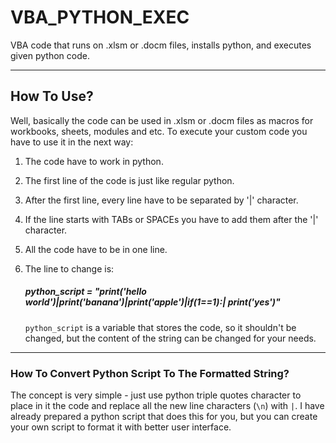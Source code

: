 # VBA_PYTHON_EXEC
VBA code that runs on .xlsm or .docm files, installs python, and executes given python code.
______________________________________________________________________________________________

## How To Use?
Well, basically the code can be used in .xlsm or .docm files as macros for workbooks, sheets, modules and etc.
To execute your custom code you have to use it in the next way:
  1. The code have to work in python.
  2. The first line of the code is just like regular python.
  3. After the first line, every line have to be separated by '|' character.
  4. If the line starts with TABs or SPACEs you have to add them after the '|' character.
  5. All the code have to be in one line.
  6. The line to change is:
     
      
      ##### python_script = "print('hello world')|print('banana')|print('apple')|if(1==1):|    print('yes')"
      
     `python_script` is a variable that stores the code, so it shouldn't be changed, but the content of the string can be changed for your needs.
______________________________________________________________________________________________

### How To Convert Python Script To The Formatted String?
The concept is very simple - just use python triple quotes character to place in it the code and replace all the new line characters (`\n`) with `|`.
I have already prepared a python script that does this for you, but you can create your own script to format it with better user interface. 
